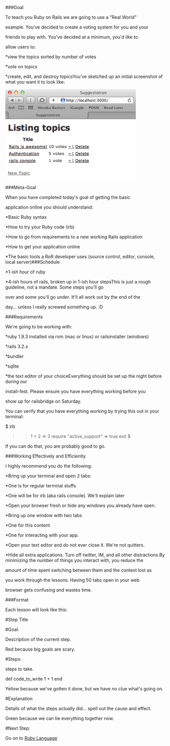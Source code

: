 ###Goal



To teach you Ruby on Rails we are going to use a "Real World"


example. You've decided to create a voting system for you and your


friends to play with. You've decided at a minimum, you'd like to


allow users to:


*view the topics sorted by number of votes


*vote on topics


*create, edit, and destroy topicsYou've sketched up an initial screenshot of what you want it to look like:


![screenshot](img/finished_app.png)


###Meta-Goal



When you have completed today's goal of getting the basic


application online you should understand:


*Basic Ruby syntax


*How to try your Ruby code (irb)


*How to go from requirements to a new working Rails application


*How to get your application online


*The basic tools a RoR developer uses (source control, editor, console, local server)###Schedule



*1-ish hour of ruby


*4-ish hours of rails, broken up in 1-ish hour stepsThis is just a rough guideline, not a mandate. Some steps you'll go


over and some you'll go under. It'll all work out by the end of the


day... unless I really screwed something up. :D


###Requirements



We're going to be working with:


*ruby 1.9.3 installed via rvm (mac or linux) or railsinstaller (windows)


*rails 3.2.x


*bundler


*sqlite


*the text editor of your choiceEverything should be set up the night before during our


install-fest. Please ensure you have everything working 
before you


show up for railsbridge on Saturday.


You can verify that you have everything working by trying this out in your terminal:


$ irb
>> 1 + 2
=> 3
>> require "active_support"
=> true
>> exit
$



If you can do that, you are probably good to go.


###Working Effectively and Efficiently



I highly recommend you do the following:


*Bring up your terminal and open 2 tabs:


*One is for regular terminal stuffs


*One will be for irb (aka rails console). We'll explain later


*Open your browser fresh or hide any windows you already have open.


*Bring up one window with two tabs


*One for this content


*One for interacting with your app.


*Open your text editor and 
do not ever close it. We're not quitters.


*Hide all extra applications. Turn off twitter, IM, and all other distractions.By minimizing the number of things you interact with, you reduce the


amount of time spent switching between them and the context lost as


you work through the lessons. Having 50 tabs open in your web


browser gets confusing and wastes time.


###Format



Each lesson will look like this:


#Step Title

  
#Goal:

    
Description of the current step.

Red because big goals are scary.
  
#Steps:

    
steps to take.
    
def code_to_write
  1 + 1
end
    
Yellow because we've gotten it done, but we have no clue what's going on.
  
#Explanation

    
Details of what the steps actually did... spell out the cause and effect.

Green because we can tie everything together now.

#Next Step:


Go on to 
[Ruby Language](ruby_language?back=curriculum%23step)